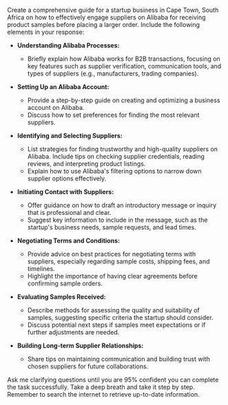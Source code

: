 Create a comprehensive guide for a startup business in Cape Town, South Africa on how to effectively engage suppliers on Alibaba for receiving product samples before placing a larger order. Include the following elements in your response:

- **Understanding Alibaba Processes:**
  - Briefly explain how Alibaba works for B2B transactions, focusing on key features such as supplier verification, communication tools, and types of suppliers (e.g., manufacturers, trading companies).

- **Setting Up an Alibaba Account:**
  - Provide a step-by-step guide on creating and optimizing a business account on Alibaba.
  - Discuss how to set preferences for finding the most relevant suppliers.

- **Identifying and Selecting Suppliers:**
  - List strategies for finding trustworthy and high-quality suppliers on Alibaba. Include tips on checking supplier credentials, reading reviews, and interpreting product listings.
  - Explain how to use Alibaba's filtering options to narrow down supplier options effectively.

- **Initiating Contact with Suppliers:**
  - Offer guidance on how to draft an introductory message or inquiry that is professional and clear.
  - Suggest key information to include in the message, such as the startup's business needs, sample requests, and lead times.

- **Negotiating Terms and Conditions:**
  - Provide advice on best practices for negotiating terms with suppliers, especially regarding sample costs, shipping fees, and timelines.
  - Highlight the importance of having clear agreements before confirming sample orders.

- **Evaluating Samples Received:**
  - Describe methods for assessing the quality and suitability of samples, suggesting specific criteria the startup should consider.
  - Discuss potential next steps if samples meet expectations or if further adjustments are needed.

- **Building Long-term Supplier Relationships:**
  - Share tips on maintaining communication and building trust with chosen suppliers for future collaborations.

Ask me clarifying questions until you are 95% confident you can complete the task successfully. Take a deep breath and take it step by step. Remember to search the internet to retrieve up-to-date information.